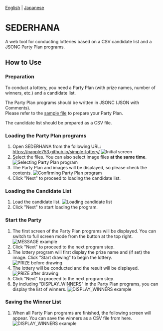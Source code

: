 [English](README.md) | [Japanese](README.ja.md)

# SEDERHANA

A web tool for conducting lotteries based on a CSV candidate list and a JSONC Party Plan programs.

## How to Use

### Preparation

To conduct a lottery, you need a Party Plan (with prize names, number of winners, etc.) and a candidate list.

The Party Plan programs should be written in JSONC (JSON with Comments).  
Please refer to the [sample file](/public/sample_setting.jsonc) to prepare your Party Plan.

The candidate list should be prepared as a CSV file.

### Loading the Party Plan programs

1. Open SEDERHANA from the following URL:
   https://napple753.github.io/simple-lottery/
   ![Initial screen](./en/01_01.png)
2. Select the files. You can also select image files **at the same time**.
   ![Selecting Party Plan program](./en/01_02.png)
3. The Party Plan and images will be displayed, so please check the contents.
   ![Confirming Party Plan program](./en/01_03.png)
4. Click "Next" to proceed to loading the candidate list.

### Loading the Candidate List

1.  Load the candidate list.
    ![Loading candidate list](./en/02_01.png)
2.  Click "Next" to start loading the program.

### Start the Party

1.  The first screen of the Party Plan programs will be displayed. You can switch to full screen mode from the button at the top right.
    ![MESSAGE example](./en/03_01.png)
2.  Click "Next" to proceed to the next program step.
3.  The lottery program will first display the prize name and (if set) the image. Click "Start drawing" to begin the lottery.
    ![PRIZE before drawing](./en/04_01.png)
4.  The lottery will be conducted and the result will be displayed.
    ![PRIZE after drawing](./en/04_02.png)
5.  Click "Next" to proceed to the next program step.
6.  By including "DISPLAY_WINNERS" in the Party Plan programs, you can display the list of winners.
    ![DISPLAY_WINNERS example](./en/05_01.png)

### Saving the Winner List

1.  When all Party Plan programs are finished, the following screen will appear. You can save the winners as a CSV file from here.
    ![DISPLAY_WINNERS example](./en/06_01.png)
